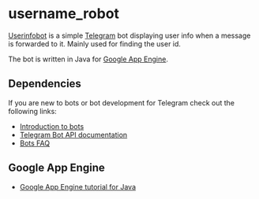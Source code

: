 username_robot
===========

[Userinfobot](https://telegram.me/userinfobot) is a simple [Telegram](https://core.telegram.org) bot displaying user info when a message is forwarded to it. Mainly used for finding the user id.

The bot is written in Java for [Google App Engine](https://cloud.google.com/appengine/).

Dependencies
------------

If you are new to bots or bot development for Telegram check out the following links:
- [Introduction to bots](https://core.telegram.org/bots)
- [Telegram Bot API documentation](https://core.telegram.org/bots/api)
- [Bots FAQ](https://core.telegram.org/bots/faq)

Google App Engine
-----------------
- [Google App Engine tutorial for Java](https://cloud.google.com/appengine/docs/java/gettingstarted/creating-guestbook)

